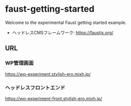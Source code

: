 # faust-getting-started

Welcome to the experimental Faust getting started example.

- ヘッドレスCMSフレームワーク: https://faustjs.org/

## URL
### WP管理画面
https://wp-experiment.stylish-ero.mixh.jp/

### ヘッドレスフロントエンド
https://wp-experiment-front.stylish-ero.mixh.jp/
